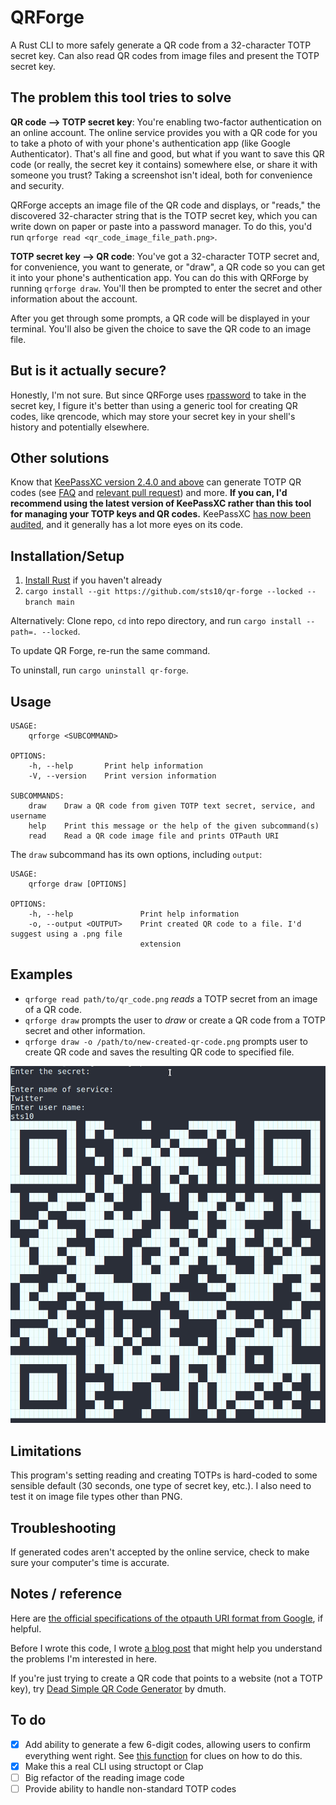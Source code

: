 # QRForge

A Rust CLI to more safely generate a QR code from a 32-character TOTP secret key. Can also read QR codes from image files and present the TOTP secret key.

## The problem this tool tries to solve

**QR code --> TOTP secret key**: You're enabling two-factor authentication on an online account. The online service provides you with a QR code for you to take a photo of with your phone's authentication app (like Google Authenticator). That's all fine and good, but what if you want to save this QR code (or really, the secret key it contains) somewhere else, or share it with someone you trust? Taking a screenshot isn't ideal, both for convenience and security.

QRForge accepts an image file of the QR code and displays, or "reads," the discovered 32-character string that is the TOTP secret key, which you can write down on paper or paste into a password manager. To do this, you'd run `qrforge read <qr_code_image_file_path.png>`.

**TOTP secret key --> QR code**: You've got a 32-character TOTP secret and, for convenience, you want to generate, or "draw", a QR code so you can get it into your phone's authentication app. You can do this with QRForge by running `qrforge draw`. You'll then be prompted to enter the secret and other information about the account.

After you get through some prompts, a QR code will be displayed in your terminal. You'll also be given the choice to save the QR code to an image file.

## But is it actually secure?

Honestly, I'm not sure. But since QRForge uses [rpassword](https://github.com/conradkdotcom/rpassword) to take in the secret key, I figure it's better than using a generic tool for creating QR codes, like qrencode, which may store your secret key in your shell's history and potentially elsewhere.

## Other solutions

Know that [KeePassXC version 2.4.0 and above](https://keepassxc.org/) can generate TOTP QR codes (see [FAQ](https://keepassxc.org/docs/#faq-security-totp) and [relevant pull request](https://github.com/keepassxreboot/keepassxc/issues/1167)) and more. **If you can, I'd recommend using the latest version of KeePassXC rather than this tool for managing your TOTP keys and QR codes.** KeePassXC [has now been audited](https://keepassxc.org/blog/2023-04-15-audit-report/), and it generally has a lot more eyes on its code.

## Installation/Setup

1. [Install Rust](https://www.rust-lang.org/tools/install) if you haven't already
2. `cargo install --git https://github.com/sts10/qr-forge --locked --branch main`

Alternatively: Clone repo, `cd` into repo directory, and run `cargo install --path=. --locked`.

To update QR Forge, re-run the same command. 

To uninstall, run `cargo uninstall qr-forge`.

## Usage

```text
USAGE:
    qrforge <SUBCOMMAND>

OPTIONS:
    -h, --help       Print help information
    -V, --version    Print version information

SUBCOMMANDS:
    draw    Draw a QR code from given TOTP text secret, service, and username
    help    Print this message or the help of the given subcommand(s)
    read    Read a QR code image file and prints OTPauth URI
```

The `draw` subcommand has its own options, including `output`:

```text
USAGE:
    qrforge draw [OPTIONS]

OPTIONS:
    -h, --help               Print help information
    -o, --output <OUTPUT>    Print created QR code to a file. I'd suggest using a .png file
                             extension
```

## Examples

- `qrforge read path/to/qr_code.png` _reads_ a TOTP secret from an image of a QR code.
- `qrforge draw` prompts the user to _draw_ or create a QR code from a TOTP secret and other information.
- `qrforge draw -o /path/to/new-created-qr-code.png` prompts user to create QR code and saves the resulting QR code to specified file.

![Demo of qrforge drawing a QR code from a TOTP secret and other account information, and displaying the resulting QR code](demo/demo.png)

## Limitations

This program's setting reading and creating TOTPs is hard-coded to some sensible default (30 seconds, one type of secret key, etc.). I also need to test it on image file types other than PNG.

## Troubleshooting

If generated codes aren't accepted by the online service, check to make sure your computer's time is accurate.

## Notes / reference

Here are [the official specifications of the otpauth URI format from Google](https://github.com/google/google-authenticator/wiki/Key-Uri-Format), if helpful.

Before I wrote this code, I wrote [a blog post](https://sts10.github.io/2018/11/26/totp-uris-qr-codes-2-factor.html) that might help you understand the problems I'm interested in here.

If you're just trying to create a QR code that points to a website (not a TOTP key), try [Dead Simple QR Code Generator](https://httpbin.dmuth.org/qrcode/) by dmuth.

## To do

- [x] Add ability to generate a few 6-digit codes, allowing users to confirm everything went right. See [this function](https://github.com/Skarlso/totp/blob/master/src/generator.rs#L9) for clues on how to do this.
- [x] Make this a real CLI using structopt or Clap
- [ ] Big refactor of the reading image code
- [ ] Provide ability to handle non-standard TOTP codes
